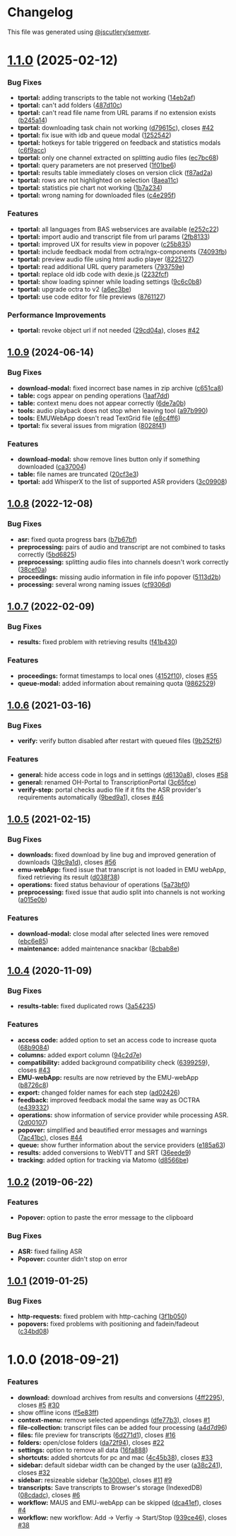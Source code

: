 # Changelog

This file was generated using [@jscutlery/semver](https://github.com/jscutlery/semver).

# [1.1.0](https://github.com/IPS-LMU/transcription-portal/compare/transcription-portal-1.0.9...transcription-portal-1.1.0) (2025-02-12)


### Bug Fixes

* **tportal:** adding transcripts to the table not working ([14eb2af](https://github.com/IPS-LMU/transcription-portal/commit/14eb2af68a75be6419dcf34c92dcc02a8e7dda77))
* **tportal:** can't add folders ([487d10c](https://github.com/IPS-LMU/transcription-portal/commit/487d10c6d149cc77724de7e1bbfb8e0dfd21a46e))
* **tportal:** can't read file name from URL params if no extension exists ([b245a14](https://github.com/IPS-LMU/transcription-portal/commit/b245a140348ac7634e0183ccf3eee75e0050e2c6))
* **tportal:** downloading task chain not working ([d79615c](https://github.com/IPS-LMU/transcription-portal/commit/d79615cdf04c1506aec415fca7ab3d98da576a80)), closes [#42](https://github.com/IPS-LMU/transcription-portal/issues/42)
* **tportal:** fix isue with idb and queue modal ([1252542](https://github.com/IPS-LMU/transcription-portal/commit/125254203487b33bfbf7ce3c6d044e15feb0583a))
* **tportal:** hotkeys for table triggered on feedback and statistics modals ([c6f9acc](https://github.com/IPS-LMU/transcription-portal/commit/c6f9accbeca415a6bcf807017a147f0bc0db6c50))
* **tportal:** only one channel extracted on splitting audio files ([ec7bc68](https://github.com/IPS-LMU/transcription-portal/commit/ec7bc686cddb631099dc25bc6fb15fd97f9cb691))
* **tportal:** query parameters are not preserved ([1f01be6](https://github.com/IPS-LMU/transcription-portal/commit/1f01be61ca9b3e7221fef0a7e8b3870c08215d11))
* **tportal:** results table immediately closes on version click ([f87ad2a](https://github.com/IPS-LMU/transcription-portal/commit/f87ad2a4fe35388eee0fe7444609f4a955ac1bf5))
* **tportal:** rows are not highlighted on selection ([8aea11c](https://github.com/IPS-LMU/transcription-portal/commit/8aea11cfe022a1b537f35f340e63aef7017c9571))
* **tportal:** statistics pie chart not working ([1b7a234](https://github.com/IPS-LMU/transcription-portal/commit/1b7a2344038e94ebb1b450b6bf05315569eb589b))
* **tportal:** wrong naming for downloaded files ([c4e295f](https://github.com/IPS-LMU/transcription-portal/commit/c4e295f7203fa3b7ba7b1d7486fe6c9933bd279f))


### Features

* **tportal:** all languages from BAS webservices are available ([e252c22](https://github.com/IPS-LMU/transcription-portal/commit/e252c22dadc96482ee3545c55f23ccdc74b32def))
* **tportal:** import audio and transcript file from url params ([2fb8133](https://github.com/IPS-LMU/transcription-portal/commit/2fb81337c9406787dd08574c746324481b84ca9e))
* **tportal:** improved UX for results view in popover ([c25b835](https://github.com/IPS-LMU/transcription-portal/commit/c25b8350742d55dc13a701030a4d0c2e5f968835))
* **tportal:** include feedback modal from octra/ngx-components ([74093fb](https://github.com/IPS-LMU/transcription-portal/commit/74093fbcff5722c4d7819cc715770e6b8d64a39c))
* **tportal:** preview audio file using html audio player ([8225127](https://github.com/IPS-LMU/transcription-portal/commit/822512769eb9c2a8eb6690b2da56d4aeab52d25b))
* **tportal:** read additional URL query parameters ([793759e](https://github.com/IPS-LMU/transcription-portal/commit/793759e55ee7c789cc8615e49a4555fc8583efe7))
* **tportal:** replace old idb code with dexie.js ([2232fcf](https://github.com/IPS-LMU/transcription-portal/commit/2232fcf330345d5c4cdfe868a43ef02d9ac00c23))
* **tportal:** show loading spinner while loading settings ([9c6c0b8](https://github.com/IPS-LMU/transcription-portal/commit/9c6c0b87c0e11dce220ee4c786b0a161fa879eda))
* **tportal:** upgrade octra to v2 ([a6ec3be](https://github.com/IPS-LMU/transcription-portal/commit/a6ec3bef2ca93daf9d6d706c45a6150953b00fb8))
* **tportal:** use code editor for file previews ([8761127](https://github.com/IPS-LMU/transcription-portal/commit/8761127ff1a7982a80f3d613a9a06daeebb0a9e8))


### Performance Improvements

* **tportal:** revoke object url if not needed ([29cd04a](https://github.com/IPS-LMU/transcription-portal/commit/29cd04ac38ec0f43e0508e0ee8873fdfc0e9984d)), closes [#42](https://github.com/IPS-LMU/transcription-portal/issues/42)



## [1.0.9](https://github.com/IPS-LMU/transcription-portal/compare/v1.0.8...v1.0.9) (2024-06-14)


### Bug Fixes

* **download-modal:** fixed incorrect base names in zip archive ([c651ca8](https://github.com/IPS-LMU/transcription-portal/commit/c651ca86d4364366db932b822c733b614416b5e3))
* **table:** cogs appear on pending operations ([1aaf7dd](https://github.com/IPS-LMU/transcription-portal/commit/1aaf7dd116ec4b5d933d2025eb29c9575668185e))
* **table:** context menu does not appear correctly ([6de7a0b](https://github.com/IPS-LMU/transcription-portal/commit/6de7a0ba7a2900eb31e2ee848eeea5e627653081))
* **tools:** audio playback does not stop when leaving tool ([a97b990](https://github.com/IPS-LMU/transcription-portal/commit/a97b99015c3be2df6bcd26bfad6131ea77ffa31c))
* **tools:** EMUWebApp doesn't read TextGrid file ([e8c4ff6](https://github.com/IPS-LMU/transcription-portal/commit/e8c4ff6ba8c36974a1f60bfac47f11bdfd3ba67d))
* **tportal:** fix several issues from migration ([8028f41](https://github.com/IPS-LMU/transcription-portal/commit/8028f410fefc33f2b976e818444e481a2d15d2ac))


### Features

* **download-modal:** show remove lines button only if something downloaded ([ca37004](https://github.com/IPS-LMU/transcription-portal/commit/ca37004d4ae428434ae6963df0105e02e8e9c5fb))
* **table:** file names are truncated ([20cf3e3](https://github.com/IPS-LMU/transcription-portal/commit/20cf3e3c8befe32072ab5658a8cde714a4e35147))
* **tportal:** add WhisperX to the list of supported ASR providers ([3c09908](https://github.com/IPS-LMU/transcription-portal/commit/3c09908e2b31a8929b0b596fb12092d4030544c3))



## [1.0.8](https://github.com/IPS-LMU/transcription-portal/compare/v1.0.7...v1.0.8) (2022-12-08)


### Bug Fixes

* **asr:** fixed quota progress bars ([b7b67bf](https://github.com/IPS-LMU/transcription-portal/commit/b7b67bf46775ca1fbebb5aa5a66df8037211469f))
* **preprocessing:** pairs of audio and transcript are not combined to tasks correctly ([5bd6825](https://github.com/IPS-LMU/transcription-portal/commit/5bd68253f7ec66f46ef1ffc5ce7f4b8e6094d227))
* **preprocessing:** splitting audio files into channels doesn't work correctly ([38cef0a](https://github.com/IPS-LMU/transcription-portal/commit/38cef0a8825236a48a2953a1c4e60261323e5b67))
* **proceedings:** missing audio information in file info popover ([5113d2b](https://github.com/IPS-LMU/transcription-portal/commit/5113d2b96f601fb00377d6a34517a69c6aa5237f))
* **processing:** several wrong naming issues ([cf9306d](https://github.com/IPS-LMU/transcription-portal/commit/cf9306dcedec70d00190ef4d3f844dada8e1fbef))



## [1.0.7](https://github.com/IPS-LMU/transcription-portal/compare/v1.0.6...v1.0.7) (2022-02-09)


### Bug Fixes

* **results:** fixed problem with retrieving results ([f41b430](https://github.com/IPS-LMU/transcription-portal/commit/f41b43077f7bbc5b66e89eb63508aadfb498bc24))


### Features

* **proceedings:** format timestamps to local ones ([4152f10](https://github.com/IPS-LMU/transcription-portal/commit/4152f10e288c1dc55563a714df90eb32090a1960)), closes [#55](https://github.com/IPS-LMU/transcription-portal/issues/55)
* **queue-modal:** added information about remaining quota ([9862529](https://github.com/IPS-LMU/transcription-portal/commit/9862529673839d5d3a89693b56ca7a6d8299bc80))



## [1.0.6](https://github.com/IPS-LMU/transcription-portal/compare/v1.0.5...v1.0.6) (2021-03-16)


### Bug Fixes

* **verify:** verify button disabled after restart with queued files ([9b252f6](https://github.com/IPS-LMU/transcription-portal/commit/9b252f67db8b2e139f8a203e7038b84545a94375))


### Features

* **general:** hide access code in logs and in settings ([d6130a8](https://github.com/IPS-LMU/transcription-portal/commit/d6130a8902a4a2d48ce961b4cada0f55b6808ab4)), closes [#58](https://github.com/IPS-LMU/transcription-portal/issues/58)
* **general:** renamed OH-Portal to TranscriptionPortal ([3c65fce](https://github.com/IPS-LMU/transcription-portal/commit/3c65fce837989438b7c414daad5836b0bff8db5e))
* **verify-step:** portal checks audio file if it fits the ASR provider's requirements automatically ([9bed9a1](https://github.com/IPS-LMU/transcription-portal/commit/9bed9a1e3b417f01dfda2b05c83d5e7a9e144eba)), closes [#46](https://github.com/IPS-LMU/transcription-portal/issues/46)



## [1.0.5](https://github.com/IPS-LMU/oh-portal/compare/v1.0.4...v1.0.5) (2021-02-15)


### Bug Fixes

* **downloads:** fixed download by line bug and improved generation of downloads ([39c9a1d](https://github.com/IPS-LMU/oh-portal/commit/39c9a1d85144506c979236a6888fa9f2671ad4a7)), closes [#56](https://github.com/IPS-LMU/oh-portal/issues/56)
* **emu-webApp:** fixed issue that transcript is not loaded in EMU webApp, fixed retrieving its result ([d038f38](https://github.com/IPS-LMU/oh-portal/commit/d038f38e73486ef4a9f20155eea15b2c903ba8b6))
* **operations:** fixed status behaviour of operations ([5a73bf0](https://github.com/IPS-LMU/oh-portal/commit/5a73bf0a2d80bb94fa4e9c8ed4b438d3fba62e6e))
* **preprocessing:** fixed issue that audio split into channels is not working ([a015e0b](https://github.com/IPS-LMU/oh-portal/commit/a015e0b7a667ccbefb164e4f4640424b36e50a0e))


### Features

* **download-modal:** close modal after selected lines were removed ([ebc6e85](https://github.com/IPS-LMU/oh-portal/commit/ebc6e85a0bfef98ffb540b394332ac264dd02e3d))
* **maintenance:** added maintenance snackbar ([8cbab8e](https://github.com/IPS-LMU/oh-portal/commit/8cbab8e3eb6a3408f1aaad90febd14e4957d36ee))



## [1.0.4](https://github.com/IPS-LMU/oh-portal/compare/v1.0.2...v1.0.4) (2020-11-09)


### Bug Fixes

* **results-table:** fixed duplicated rows ([3a54235](https://github.com/IPS-LMU/oh-portal/commit/3a54235cc7108db61ce035562df7f3c738bd5a1f))


### Features

* **access code:** added option to set an access code to increase quota ([68b9084](https://github.com/IPS-LMU/oh-portal/commit/68b9084dfadfee726523da25d0badb640b3dad41))
* **columns:** added export column ([94c2d7e](https://github.com/IPS-LMU/oh-portal/commit/94c2d7ec288b2037fa46faabea6c3e937357a4b7))
* **compatibility:** added background compatibility check ([6399259](https://github.com/IPS-LMU/oh-portal/commit/6399259da1f156bbc4add7ca97cd0d8dfc98ea97)), closes [#43](https://github.com/IPS-LMU/oh-portal/issues/43)
* **EMU-webApp:** results are now retrieved by the EMU-webApp ([b8726c8](https://github.com/IPS-LMU/oh-portal/commit/b8726c877f831f9c7ef5ed931edf16b293958a0b))
* **export:** changed folder names for each step ([ad02426](https://github.com/IPS-LMU/oh-portal/commit/ad024267d4ee3fe1dbb49bd2454dab8444b6cc21))
* **feedback:** improved feedback modal the same way as OCTRA ([e439332](https://github.com/IPS-LMU/oh-portal/commit/e439332dec2912e55caa57eb9f859e0f3b78951a))
* **operations:** show information of service provider while processing ASR. ([2d00107](https://github.com/IPS-LMU/oh-portal/commit/2d00107a872311199bef1d385040a6d48cb6254d))
* **popover:** simplified and beautified error messages and warnings ([7ac41bc](https://github.com/IPS-LMU/oh-portal/commit/7ac41bcbd98a646f32aab20efc3041cf3f8ca385)), closes [#44](https://github.com/IPS-LMU/oh-portal/issues/44)
* **queue:** show further information about the service providers ([e185a63](https://github.com/IPS-LMU/oh-portal/commit/e185a63f8030defbe7ee5892092a1cbdf32a6a06))
* **results:** added conversions to WebVTT and SRT ([36eede9](https://github.com/IPS-LMU/oh-portal/commit/36eede945510e11318a11cfa973b9a43f06a2357))
* **tracking:** added option for tracking via Matomo ([d8566be](https://github.com/IPS-LMU/oh-portal/commit/d8566be4348dbef93f7bcf0b934f089092d56066))

## [1.0.2](https://github.com/IPS-LMU/oh-portal/compare/v1.0.1...v1.0.2) (2019-06-22)

### Features

* **Popover:** option to paste the error message to the clipboard


### Bug Fixes

* **ASR:** fixed failing ASR
* **Popover:** counter didn't stop on error

## [1.0.1](https://github.com/IPS-LMU/oh-portal/compare/v1.0.0...v1.0.1) (2019-01-25)


### Bug Fixes

* **http-requests:** fixed problem with http-caching ([3f1b050](https://github.com/IPS-LMU/oh-portal/commit/3f1b050))
* **popovers:** fixed problems with positioning and fadein/fadeout ([c34bd08](https://github.com/IPS-LMU/oh-portal/commit/c34bd08))



<a name="1.0.0"></a>
# 1.0.0 (2018-09-21)


### Features

* **download:** download archives from results and conversions ([4ff2295](https://github.com/IPS-LMU/oh-portal/commit/4ff2295)), closes [#5](https://github.com/IPS-LMU/oh-portal/issues/5) [#30](https://github.com/IPS-LMU/oh-portal/issues/30)
* show offline icons ([f5e83ff](https://github.com/IPS-LMU/oh-portal/commit/f5e83ff))
* **context-menu:** remove selected appendings ([dfe77b3](https://github.com/IPS-LMU/oh-portal/commit/dfe77b3)), closes [#1](https://github.com/IPS-LMU/oh-portal/issues/1)
* **file-collection:** transcript files can be added four processing ([a4d7d96](https://github.com/IPS-LMU/oh-portal/commit/a4d7d96))
* **files:** file preview for transcripts ([6d271d1](https://github.com/IPS-LMU/oh-portal/commit/6d271d1)), closes [#16](https://github.com/IPS-LMU/oh-portal/issues/16)
* **folders:** open/close folders ([da72f94](https://github.com/IPS-LMU/oh-portal/commit/da72f94)), closes [#22](https://github.com/IPS-LMU/oh-portal/issues/22)
* **settings:** option to remove all data ([16fa888](https://github.com/IPS-LMU/oh-portal/commit/16fa888))
* **shortcuts:** added shortcuts for pc and mac ([4c45b38](https://github.com/IPS-LMU/oh-portal/commit/4c45b38)), closes [#33](https://github.com/IPS-LMU/oh-portal/issues/33)
* **sidebar:** default sidebar width can be changed by the user ([a38c241](https://github.com/IPS-LMU/oh-portal/commit/a38c241)), closes [#32](https://github.com/IPS-LMU/oh-portal/issues/32)
* **sidebar:** resizeable sidebar ([1e300be](https://github.com/IPS-LMU/oh-portal/commit/1e300be)), closes [#11](https://github.com/IPS-LMU/oh-portal/issues/11) [#9](https://github.com/IPS-LMU/oh-portal/issues/9)
* **transcripts:** Save transcripts to Browser's storage (IndexedDB) ([08cdadc](https://github.com/IPS-LMU/oh-portal/commit/08cdadc)), closes [#6](https://github.com/IPS-LMU/oh-portal/issues/6)
* **workflow:** MAUS and EMU-webApp can be skipped ([dca41ef](https://github.com/IPS-LMU/oh-portal/commit/dca41ef)), closes [#4](https://github.com/IPS-LMU/oh-portal/issues/4)
* **workflow:** new workflow: Add -> Verfiy -> Start/Stop ([939ce46](https://github.com/IPS-LMU/oh-portal/commit/939ce46)), closes [#38](https://github.com/IPS-LMU/oh-portal/issues/38)
